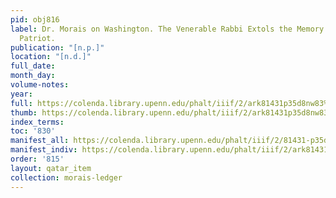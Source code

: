 ```yaml
---
pid: obj816
label: Dr. Morais on Washington. The Venerable Rabbi Extols the Memory of the Great
  Patriot.
publication: "[n.p.]"
location: "[n.d.]"
full_date:
month_day:
volume-notes:
year:
full: https://colenda.library.upenn.edu/phalt/iiif/2/ark81431p35d8nw83%2FSHA256E-s8061114--69452c983d9bee2eec54691ad173f94cec64b6a5548090bc617cafc1a0d11862.jpeg/full/3500,/0/default.jpg
thumb: https://colenda.library.upenn.edu/phalt/iiif/2/ark81431p35d8nw83%2FSHA256E-s8061114--69452c983d9bee2eec54691ad173f94cec64b6a5548090bc617cafc1a0d11862.jpeg/full/!200,200/0/default.jpg
index_terms:
toc: '830'
manifest_all: https://colenda.library.upenn.edu/phalt/iiif/2/81431-p35d8nw83/manifest
manifest_indiv: https://colenda.library.upenn.edu/phalt/iiif/2/ark81431p35d8nw83%2FSHA256E-s8061114--69452c983d9bee2eec54691ad173f94cec64b6a5548090bc617cafc1a0d11862.jpeg
order: '815'
layout: qatar_item
collection: morais-ledger
---
```

